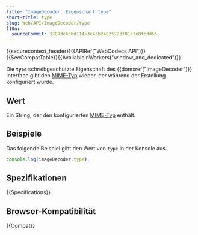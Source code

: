 ```yaml
---
title: "ImageDecoder: Eigenschaft type"
short-title: type
slug: Web/API/ImageDecoder/type
l10n:
  sourceCommit: 3789de65bd11453c4cb24625723f81a7e8fcdd56
---
```


{{securecontext_header}}{{APIRef("WebCodecs API")}}{{SeeCompatTable}}{{AvailableInWorkers("window_and_dedicated")}}

Die **`type`** schreibgeschützte Eigenschaft des {{domxref("ImageDecoder")}} Interface gibt den [MIME-Typ](/de/docs/Web/HTTP/Basics_of_HTTP/MIME_types) wieder, der während der Erstellung konfiguriert wurde.

## Wert

Ein String, der den konfigurierten [MIME-Typ](/de/docs/Web/HTTP/Basics_of_HTTP/MIME_types) enthält.

## Beispiele

Das folgende Beispiel gibt den Wert von `type` in der Konsole aus.

```js
console.log(imageDecoder.type);
```

## Spezifikationen

{{Specifications}}

## Browser-Kompatibilität

{{Compat}}
